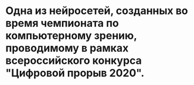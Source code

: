 # Одна из нейросетей, созданных во время чемпионата по компьютерному зрению, проводимому в рамках всероссийского конкурса "Цифровой прорыв 2020".
